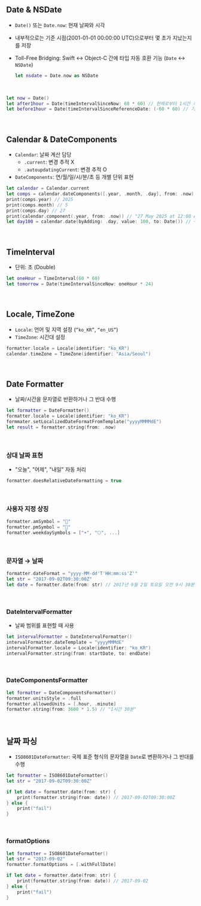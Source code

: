 ## Date & NSDate

- `Date()` 또는 `Date.now`: 현재 날짜와 시각
- 내부적으로는 기준 시점(2001-01-01 00:00:00 UTC)으로부터 몇 초가 지났는지를 저장
- Toll-Free Bridging: Swift ↔ Object-C 간에 타입 자동 호환 기능 (`Date` ↔ `NSDate`)
    
    ```swift
    let nsdate = Date.now as NSDate
    ```
    
<br />

```swift
let now = Date()
let after1hour = Date(timeIntervalSinceNow: 60 * 60) // 현재로부터 1시간 후
let before1hour = Date(timeIntervalSinceReferenceDate: (-60 * 60) // 기준 시점으로부터 1시간 전
```
<br />

## Calendar & DateComponents

- `Calendar`: 날짜 계산 담당
    - `.current`: 변경 추적 X
    - `.autoupdatingCurrent`: 변경 추적 O
- `DateComponents`: 연/월/일/시/분/초 등 개별 단위 표현

```swift
let calendar = Calendar.current
let comps = calendar.dateComponents([.year, .month, .day], from: .now)
print(comps.year) // 2025
print(comps.month) // 5
print(comps.day) // 27
print(calendar.component(.year, from: .now)) // "27 May 2025 at 12:00 AM"
let day100 = calendar.date(byAdding: .day, value: 100, to: Date()) // +100일
```
<br />

## TimeInterval

- 단위: 초 (Double)

```swift
let oneHour = TimeInterval(60 * 60)
let tomorrow = Date(timeIntervalSinceNow: oneHour * 24)
```
<br />

## Locale, TimeZone

- `Locale`: 언어 및 지역 설정 (`”ko_KR”`, `“en_US”`)
- `TimeZone`: 시간대 설정

```swift
formatter.locale = Locale(identifier: "ko_KR")
calendar.timeZone = TimeZone(identifier: "Asia/Seoul")
```
<br />

## Date Formatter

- 날짜/시간을 문자열로 반환하거나 그 반대 수행

```swift
let formatter = DateFormatter()
formatter.locale = Locale(identifier: "ko_KR")
formmater.setLocalizedDateFormatFromTemplate("yyyyMMMMdE")
let result = formatter.string(from: .now)
```
<br />

### 상대 날짜 표현

- "오늘", "어제", "내일" 자동 처리

```swift
formatter.doesRelativeDateFormatting = true
```
<br />

### 사용자 지정 상징

```swift
formatter.amSymbol = "🌅"
formatter.pmSymbol = "🌇"
formatter.weekdaySymbols = ["☀️", "🌕", ...]
```
<br />

### 문자열 → 날짜

```swift
formatter.dateFormat = "yyyy-MM-dd'T'HH:mm:ss'Z'"
let str = "2017-09-02T09:30:00Z"
let date = formatter.date(from: str) // 2017년 9월 2일 토요일 오전 9시 30분 0초 대한민국 표준시
```
<br />

### DateIntervalFormatter

- 날짜 범위를 표현할 때 사용

```swift
let intervalFormatter = DateIntervalFormatter()
intervalFormatter.dateTemplate = "yyyyMMMdE"
intervalFormatter.locale = Locale(identifier: "ko_KR")
intervalFormatter.string(from: startDate, to: endDate)
```
<br />

### DateComponentsFormatter

```swift
let formatter = DateComponentsFormatter()
formatter.unitsStyle = .full
formatter.allowedUnits = [.hour, .minute]
formatter.string(from: 3600 * 1.5) // "1시간 30분"
```
<br />

## 날짜 파싱

- `ISO8601DateFormatter`: 국제 표준 형식의 문자열을 `Date`로 변환하거나 그 반대를 수행

```swift
let formatter = ISO8601DateFormatter()
let str = "2017-09-02T09:30:00Z"

if let date = formatter.date(from: str) {
    print(formatter.string(from: date)) // 2017-09-02T09:30:00Z
} else {
    print("fail")
}
```
<br />

### formatOptions

```swift
let formatter = ISO8601DateFormatter()
let str = "2017-09-02"
formatter.formatOptions = [.withFullDate]

if let date = formatter.date(from: str) {
    print(formatter.string(from: date)) // 2017-09-02
} else {
    print("fail")
}
```
